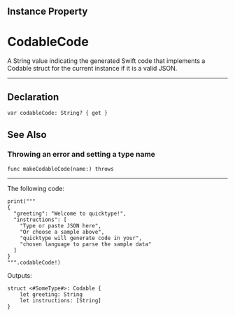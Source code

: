 ## Instance Property
# CodableCode
A String value indicating the generated Swift code that implements a Codable struct for the current instance if it is a valid JSON.

-------------------------

## Declaration 
```
var codableCode: String? { get }
```

## See Also

### Throwing an error and setting a type name
```
func makeCodableCode(name:) throws
```

---------------------------

The following code:

```
print("""
{
  "greeting": "Welcome to quicktype!",
  "instructions": [
    "Type or paste JSON here",
    "Or choose a sample above",
    "quicktype will generate code in your",
    "chosen language to parse the sample data"
  ]
}
""".codableCode!)
```

Outputs:

```
struct <#SomeType#>: Codable {
    let greeting: String
    let instructions: [String]
}
```

